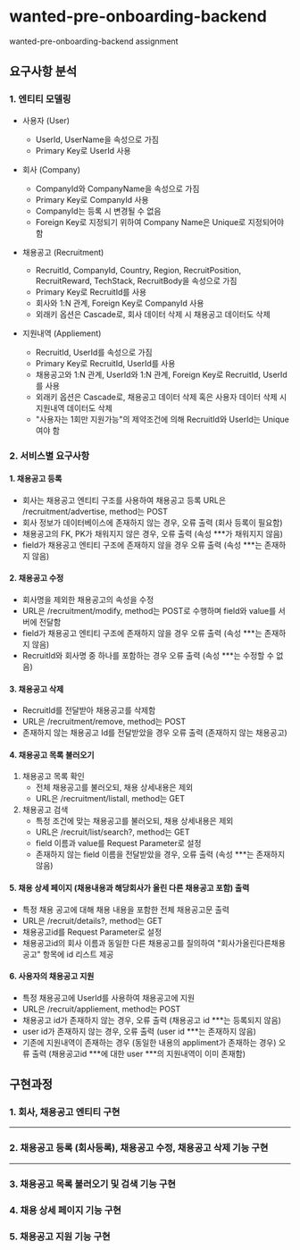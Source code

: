 # wanted-pre-onboarding-backend
wanted-pre-onboarding-backend assignment

## 요구사항 분석

### 1. 엔티티 모델링
 * 사용자 (User)
   - UserId, UserName을 속성으로 가짐
   - Primary Key로 UserId 사용
 * 회사 (Company)
   - CompanyId와 CompanyName을 속성으로 가짐
   - Primary Key로 CompanyId 사용
   - CompanyId는 등록 시 변경될 수 없음
   - Foreign Key로 지정되기 위하여 Company Name은 Unique로 지정되어야 함
  
 * 채용공고 (Recruitment)
   - RecruitId, CompanyId, Country, Region, RecruitPosition, RecruitReward, TechStack, RecruitBody을 속성으로 가짐
   - Primary Key로 RecruitId를 사용
   - 회사와 1:N 관계, Foreign Key로 CompanyId 사용
   - 외래키 옵션은 Cascade로, 회사 데이터 삭제 시 채용공고 데이터도 삭제
  
 * 지원내역 (Appliement)
   - RecruitId, UserId를 속성으로 가짐
   - Primary Key로 RecruitId, UserId를 사용
   - 채용공고와 1:N 관계, UserId와 1:N 관계, Foreign Key로 RecruitId, UserId를 사용
   - 외래키 옵션은 Cascade로, 채용공고 데이터 삭제 혹은 사용자 데이터 삭제 시 지원내역 데이터도 삭제
   - "사용자는 1회만 지원가능"의 제약조건에 의해 RecruitId와 UserId는 Unique여야 함
     
### 2. 서비스별 요구사항
   #### 1. 채용공고 등록
   - 회사는 채용공고 엔티티 구조를 사용하여 채용공고 등록
        URL은 /recruitment/advertise, method는 POST
   - 회사 정보가 데이터베이스에 존재하지 않는 경우, 오류 출력 (회사 등록이 필요함)
   - 채용공고의 FK, PK가 채워지지 않은 경우, 오류 출력 (속성 ***가 채워지지 않음)
   - field가 채용공고 엔티티 구조에 존재하지 않을 경우 오류 출력 (속성 ***는 존재하지 않음)
   #### 2. 채용공고 수정
   - 회사명을 제외한 채용공고의 속성을 수정
   - URL은 /recruitment/modify, method는 POST로 수행하며 field와 value를 서버에 전달함
   - field가 채용공고 엔티티 구조에 존재하지 않을 경우 오류 출력 (속성 ***는 존재하지 않음)
   - RecruitId와 회사명 중 하나를 포함하는 경우 오류 출력 (속성 ***는 수정할 수 없음)
   #### 3. 채용공고 삭제
   - RecruitId를 전달받아 채용공고를 삭제함
   - URL은 /recruitment/remove, method는 POST
   - 존재하지 않는 채용공고 Id를 전달받았을 경우 오류 출력 (존재하지 않는 채용공고)
   #### 4. 채용공고 목록 불러오기
   1. 채용공고 목록 확인
       - 전체 채용공고를 불러오되, 채용 상세내용은 제외
       - URL은 /recruitment/listall, method는 GET 
   2. 채용공고 검색
       - 특정 조건에 맞는 채용공고를 불러오되, 채용 상세내용은 제외
       - URL은 /recruit/list/search?, method는 GET
       - field 이름과 value를 Request Parameter로 설정
       - 존재하지 않는 field 이름을 전달받았을 경우, 오류 출력 (속성 ***는 존재하지 않음)
   #### 5. 채용 상세 페이지 (채용내용과 해당회사가 올린 다른 채용공고 포함) 출력   
   - 특정 채용 공고에 대해 채용 내용을 포함한 전체 채용공고문 출력
   - URL은 /recruit/details?, method는 GET
   - 채용공고id를 Request Parameter로 설정
   - 채용공고id의 회사 이름과 동일한 다른 채용공고를 질의하여 "회사가올린다른채용공고" 항목에 id 리스트 제공
   #### 6. 사용자의 채용공고 지원
   - 특정 채용공고에 UserId를 사용하여 채용공고에 지원
   - URL은 /recruit/appliement, method는 POST
   - 채용공고 id가 존재하지 않는 경우, 오류 출력 (채용공고 id ***는 등록되지 않음)
   - user id가 존재하지 않는 경우, 오류 출력 (user id ***는 존재하지 않음)
   - 기존에 지원내역이 존재하는 경우 (동일한 내용의 appliment가 존재하는 경우) 오류 출력 (채용공고id ***에 대한 user ***의 지원내역이 이미 존재함)
## 구현과정

### 1. 회사, 채용공고 엔티티 구현
----
### 2. 채용공고 등록 (회사등록), 채용공고 수정, 채용공고 삭제 기능 구현
----
### 3. 채용공고 목록 불러오기 및 검색 기능 구현
### 4. 채용 상세 페이지 기능 구현
### 5. 채용공고 지원 기능 구현
